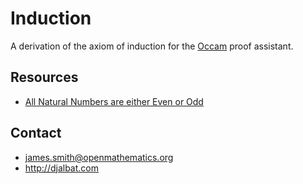 # Induction

A derivation of the axiom of induction for the [Occam](http://djalbat.com/occam) proof assistant.

## Resources

* [All Natural Numbers are either Even or Odd](http://djalbat.com/ANNaeEoO.pdf)

## Contact

* james.smith@openmathematics.org
* http://djalbat.com
